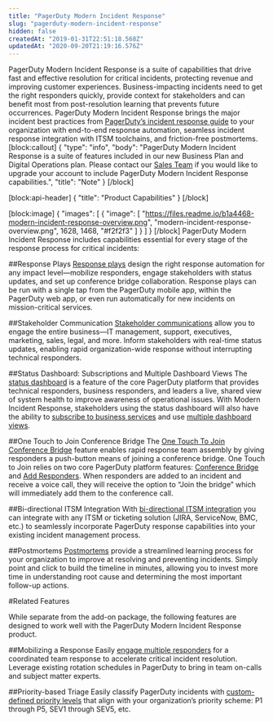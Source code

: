 ```yaml
---
title: "PagerDuty Modern Incident Response"
slug: "pagerduty-modern-incident-response"
hidden: false
createdAt: "2019-01-31T22:51:18.568Z"
updatedAt: "2020-09-20T21:19:16.576Z"
---
```

PagerDuty Modern Incident Response is a suite of capabilities that drive fast and effective resolution for critical incidents, protecting revenue and improving customer experiences. Business-impacting incidents need to get the right responders quickly, provide context for stakeholders and can benefit most from post-resolution learning that prevents future occurrences. PagerDuty Modern Incident Response brings the major incident best practices from [PagerDuty’s incident response guide](https://response.pagerduty.com/) to your organization with end-to-end response automation, seamless incident response integration with ITSM toolchains, and friction-free postmortems.
[block:callout]
{
  "type": "info",
  "body": "PagerDuty Modern Incident Response is a suite of features included in our new Business Plan and Digital Operations plan. Please contact our [Sales Team](https://www.pagerduty.com/contact-sales/) if you would like to upgrade your account to include PagerDuty Modern Incident Response capabilities.",
  "title": "Note"
}
[/block]

[block:api-header]
{
  "title": "Product Capabilities"
}
[/block]

[block:image]
{
  "images": [
    {
      "image": [
        "https://files.readme.io/b1a4468-modern-incident-response-overview.png",
        "modern-incident-response-overview.png",
        1628,
        1468,
        "#f2f2f3"
      ]
    }
  ]
}
[/block]
PagerDuty Modern Incident Response includes capabilities essential for every stage of the response process for critical incidents:

##Response Plays
[Response plays](https://support.pagerduty.com/docs/response-automation) design the right response automation for any impact level—mobilize responders, engage stakeholders with status updates, and set up conference bridge collaboration. Response plays can be run with a single tap from the PagerDuty mobile app, within the PagerDuty web app, or even run automatically for new incidents on mission-critical services.

##Stakeholder Communication
[Stakeholder communications](https://support.pagerduty.com/docs/communicating-with-stakeholders) allow you to engage the entire business—IT management, support, executives, marketing, sales, legal, and more. Inform stakeholders with real-time status updates, enabling rapid organization-wide response without interrupting technical responders.

##Status Dashboard: Subscriptions and Multiple Dashboard Views
The [status dashboard](doc:status-dashboard) is a feature of the core PagerDuty platform that provides technical responders, business responders, and leaders a live, shared view of system health to improve awareness of operational issues. With Modern Incident Response, stakeholders using the status dashboard will also have the ability to [subscribe to business services](https://support.pagerduty.com/docs/status-dashboard#section-subscribing-to-business-services) and use [multiple dashboard views](https://support.pagerduty.com/docs/status-dashboard#section-multiple-dashboard-views).

##One Touch to Join Conference Bridge
The [One Touch To Join Conference Bridge](https://support.pagerduty.com/docs/conference-bridge#section-one-touch-to-join-conference-bridge) feature enables rapid response team assembly by giving responders a push-button means of joining a conference bridge. One Touch to Join relies on two core PagerDuty platform features: [Conference Bridge](https://support.pagerduty.com/docs/response-bridge#section-service-level-response-bridge) and [Add Responders](https://support.pagerduty.com/docs/mobilizing-a-response#section-add-responders). When responders are added to an incident and receive a voice call, they will receive the option to “Join the bridge” which will immediately add them to the conference call. 

##Bi-directional ITSM Integration
With [bi-directional ITSM integration](https://support.pagerduty.com/docs/how-to-triaging-major-incidents-integrating-your-itsm-toolchain#section-integrating-pagerduty-incident-response-with-itsm-tools) you can integrate with any ITSM or ticketing solution (JIRA, ServiceNow, BMC, etc.) to seamlessly incorporate PagerDuty response capabilities into your existing incident management process.

##Postmortems
[Postmortems](https://support.pagerduty.com/docs/postmortems) provide a streamlined learning process for your organization to improve at resolving and preventing incidents. Simply point and click to build the timeline in minutes, allowing you to invest more time in understanding root cause and determining the most important follow-up actions.

#Related Features

While separate from the add-on package, the following features are designed to work well with the PagerDuty Modern Incident Response product. 

##Mobilizing a Response
Easily [engage multiple responders](https://support.pagerduty.com/docs/mobilizing-a-response) for a coordinated team response to accelerate critical incident resolution. Leverage existing rotation schedules in PagerDuty to bring in team on-calls and subject matter experts.

##Priority-based Triage
Easily classify PagerDuty incidents with [custom-defined priority levels](https://support.pagerduty.com/docs/incident-priority) that align with your organization’s priority scheme: P1 through P5, SEV1 through SEV5, etc.
